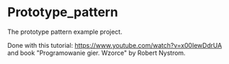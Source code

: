 # Prototype_pattern
The prototype pattern example project.

Done with this tutorial: https://www.youtube.com/watch?v=x00IewDdrUA and book "Programowanie gier. Wzorce" by Robert Nystrom.
